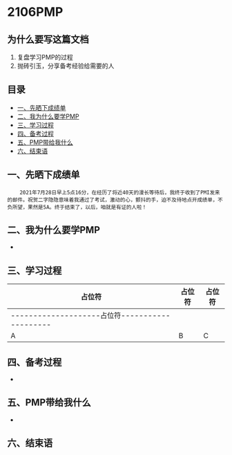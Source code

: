 # 2106PMP

## 为什么要写这篇文档
1. 复盘学习PMP的过程
2. 抛砖引玉，分享备考经验给需要的人

## 目录

  - [一、先晒下成绩单](#一先晒下成绩单)
  - [二、我为什么要学PMP](#二我为什么要学pmp)
  - [三、学习过程](#三学习过程)
  - [四、备考过程](#四备考过程)
  - [五、PMP带给我什么](#五pmp带给我什么)
  - [六、结束语](#六结束语)

## 一、先晒下成绩单
        2021年7月28日早上5点16分，在经历了将近40天的漫长等待后，我终于收到了PMI发来的邮件。祝贺二字隐隐意味着我通过了考试，激动的心，颤抖的手，迫不及待地点开成绩单，不负所望，果然是5A。终于结束了，以后，咱就是有证的人啦！

## 二、我为什么要学PMP
*


## 三、学习过程
| 占位符 | 占位符 | 占位符 |
 | --- | --- | --- |
 | --------------------占位符-------------------- |
 | A | B | C |

## 四、备考过程
*

## 五、PMP带给我什么
-

## 六、结束语